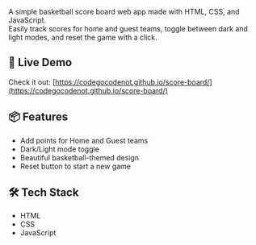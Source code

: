 A simple basketball score board web app made with HTML, CSS, and JavaScript.  
Easily track scores for home and guest teams, toggle between dark and light modes, and reset the game with a click.

## 🚀 Live Demo

Check it out: [https://codegocodenot.github.io/score-board/](https://codegocodenot.github.io/score-board/)

## 📦 Features

- Add points for Home and Guest teams
- Dark/Light mode toggle
- Beautiful basketball-themed design
- Reset button to start a new game

## 🛠️ Tech Stack

- HTML
- CSS
- JavaScript
